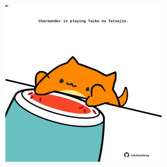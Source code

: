 <!-- built at 06/03/2023, 19:00:57 UTC -->
<p align="center">
  <img width="500" height="500" src="./ReadmeImage.svg">
</p>
